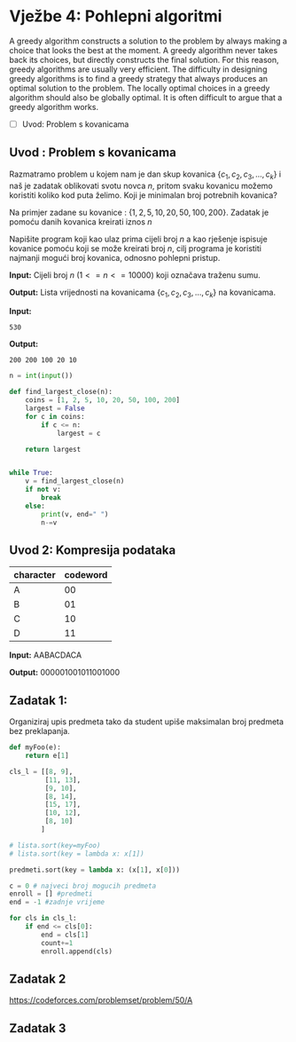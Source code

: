 # Vježbe 4: Pohlepni algoritmi

A greedy algorithm constructs a solution to the problem by always making a choice that looks the best at the moment. A greedy algorithm never takes back its choices, but directly constructs the final solution. For this reason, greedy algorithms are usually very efficient.
The difficulty in designing greedy algorithms is to find a greedy strategy that always produces an optimal solution to the problem. The locally optimal choices in a greedy algorithm should also be globally optimal. It is often difficult to argue that a greedy algorithm works.

- [ ] Uvod: Problem s kovanicama

## Uvod : Problem s kovanicama

Razmatramo problem u kojem nam je dan skup kovanica $\{c_1, c_2, c_3,...,c_k\}$ i naš je zadatak oblikovati svotu novca $n$, pritom svaku kovanicu možemo koristiti koliko kod puta želimo. Koji je minimalan broj potrebnih kovanica?

Na primjer zadane su kovanice : $\{1, 2, 5, 10, 20, 50, 100, 200\}$. Zadatak je pomoću danih kovanica kreirati iznos $n$

Napišite program koji kao ulaz prima cijeli broj $n$ a kao rješenje ispisuje kovanice pomoću koji se može kreirati broj $n$, cilj programa je koristiti najmanji mogući broj kovanica, odnosno pohlepni pristup.

**Input:**
Cijeli broj $n$ $(1 <= n <= 10000)$ koji označava traženu sumu.

**Output:**
Lista vrijednosti na kovanicama $\{c_1, c_2, c_3,...,c_k\}$ na kovanicama.


**Input:**
```
530
```

**Output:**
```
200 200 100 20 10
```

```python
n = int(input())

def find_largest_close(n):
	coins = [1, 2, 5, 10, 20, 50, 100, 200]
	largest = False
	for c in coins:
		if c <= n:
			largest = c

	return largest


while True:	
	v = find_largest_close(n)
	if not v:
		break
	else:
		print(v, end=" ")
		n-=v 

```

## Uvod 2: Kompresija podataka

| character | codeword |
| --------- | -------- |
| A         | 00       |
| B         | 01       |
| C         | 10       |
| D         | 11       |

**Input:**
AABACDACA

**Output:**
000001001011001000


## Zadatak 1:

Organiziraj upis predmeta tako da student upiše maksimalan broj predmeta bez preklapanja.


```python
def myFoo(e):
	return e[1]

cls_l = [[8, 9],
		 [11, 13],
		 [9, 10],
		 [8, 14],
		 [15, 17],
		 [10, 12],
		 [8, 10]
		]

# lista.sort(key=myFoo)
# lista.sort(key = lambda x: x[1])

predmeti.sort(key = lambda x: (x[1], x[0]))

c = 0 # najveci broj mogucih predmeta
enroll = [] #predmeti
end = -1 #zadnje vrijeme

for cls in cls_l:
	if end <= cls[0]:
		end = cls[1]
		count+=1
		enroll.append(cls)
```

## Zadatak 2

https://codeforces.com/problemset/problem/50/A



## Zadatak 3